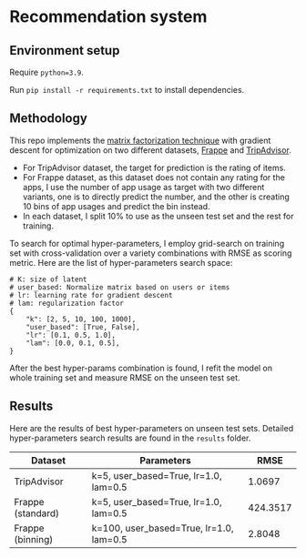 # Recommendation system

## Environment setup
Require `python=3.9`.

Run `pip install -r requirements.txt` to install dependencies.

## Methodology
This repo implements the [matrix factorization technique](https://datajobs.com/data-science-repo/Recommender-Systems-%5BNetflix%5D.pdf) with gradient descent for optimization on two different datasets, [Frappe](https://arxiv.org/abs/1505.03014) and [TripAdvisor](https://ieeexplore.ieee.org/document/6927637). 

- For TripAdvisor dataset, the target for prediction is the rating of items. 
- For Frappe dataset, as this dataset does not contain any rating for the apps, I use the number of app usage as target with two different variants, one is to directly predict the number, and the other is creating 10 bins of app usages and predict the bin instead. 
- In each dataset, I split 10% to use as the unseen test set and the rest for training. 

To search for optimal hyper-parameters, I employ grid-search on training set with cross-validation over a variety combinations with RMSE as scoring metric. Here are the list of hyper-parameters search space:
```
# K: size of latent
# user_based: Normalize matrix based on users or items
# lr: learning rate for gradient descent
# lam: regularization factor
{
    "k": [2, 5, 10, 100, 1000],  
    "user_based": [True, False],  
    "lr": [0.1, 0.5, 1.0],
    "lam": [0.0, 0.1, 0.5],
}
```
After the best hyper-params combination is found, I refit the model on whole training set and measure RMSE on the unseen test set.

## Results
Here are the results of best hyper-parameters on unseen test sets. Detailed hyper-parameters search results are found in the `results` folder.

| Dataset | Parameters | RMSE |
|---------|------------|------| 
| TripAdvisor | k=5, user_based=True, lr=1.0, lam=0.5 | 1.0697 |
| Frappe (standard) | k=5, user_based=True, lr=1.0, lam=0.5 | 424.3517 |
| Frappe (binning) | k=100, user_based=True, lr=1.0, lam=0.5 | 2.8048 |